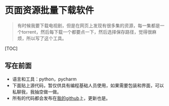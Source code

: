 # 页面资源批量下载软件

> 有时候我要下载电视剧，但是在网页上发现有很多集的资源，每一集都是一个torrent，然后每下载一个都要点一下，然后选择保存路径，觉得很麻烦，所以写了这个工具。

[TOC]

## 写在前面

- 语言和工具：python，pycharm
- 下面贴上源代码，暂仅供具有编程基础人员使用，如果需要包装和界面，可以私聊我，我抽空做一做。
- 所有的代码都会发布在[我的github](https://github.com/TinyHandsome)上，更新也是。

